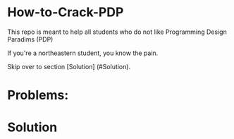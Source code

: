 # How-to-Crack-PDP
This repo is meant to help all students who do not like Programming Design Paradims (PDP)

If you're a northeastern student, you know the pain.

Skip over to section [Solution] (#Solution).

# Problems:
































































# <a name="Solution"></a>Solution









